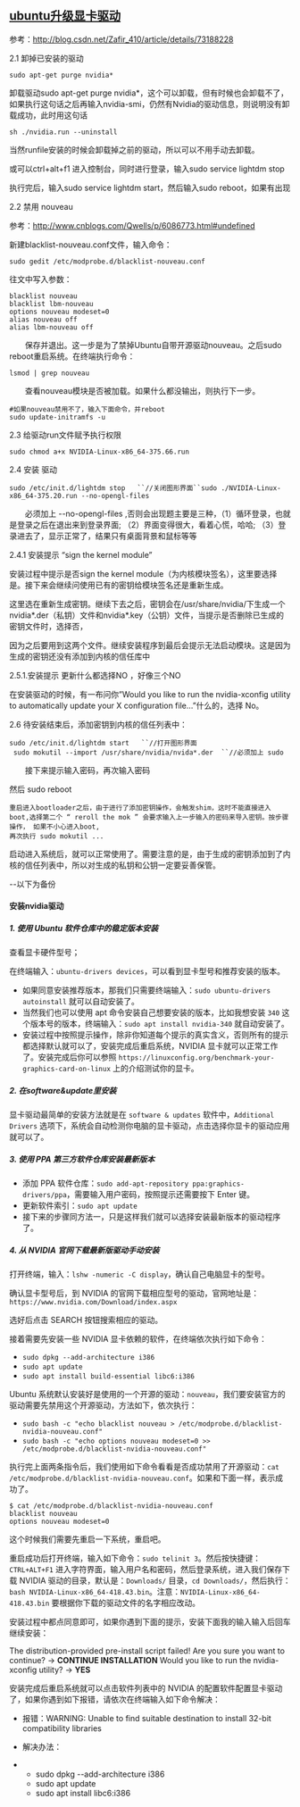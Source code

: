 ## [ubuntu升级显卡驱动](https://www.cnblogs.com/luozeng/p/10448657.html)

参考：http://blog.csdn.net/Zafir_410/article/details/73188228

2.1 卸掉已安装的驱动

```
sudo apt-get purge nvidia*
```

 卸载驱动sudo apt-get purge nvidia*，这个可以卸载，但有时候也会卸载不了，如果执行这句话之后再输入nvidia-smi，仍然有Nvidia的驱动信息，则说明没有卸载成功，此时用这句话

```
sh ./nvidia.run --uninstall 
```

当然runfile安装的时候会卸载掉之前的驱动，所以可以不用手动去卸载。　

或可以ctrl+alt+f1 进入控制台，同时进行登录，输入sudo service lightdm stop

执行完后，输入sudo service lightdm start，然后输入sudo reboot，如果有出现



2.2  禁用 nouveau

参考：http://www.cnblogs.com/Qwells/p/6086773.html#undefined

新建blacklist-nouveau.conf文件，输入命令：

```
sudo gedit /etc/modprobe.d/blacklist-nouveau.conf
```

往文中写入参数：

```
blacklist nouveau
blacklist lbm-nouveau
options nouveau modeset=0
alias nouveau off
alias lbm-nouveau off
```

　　保存并退出。这一步是为了禁掉Ubuntu自带开源驱动nouveau。之后sudo reboot重启系统。在终端执行命令：

```
lsmod | grep nouveau
```

　　查看nouveau模块是否被加载。如果什么都没输出，则执行下一步。 

```
#如果nouveau禁用不了，输入下面命令，并reboot
sudo update-initramfs -u
```

2.3  给驱动run文件赋予执行权限

```
sudo chmod a+x NVIDIA-Linux-x86_64-375.66.run
```

2.4 安装 驱动

```
sudo /etc/init.d/lightdm stop   ``//关闭图形界面``sudo ./NVIDIA-Linux-x86_64-375.20.run --no-opengl-files
```

　　必须加上 --no-opengl-files ,否则会出现题主要是三种，（1）循环登录，也就是登录之后在退出来到登录界面; （2）界面变得很大，看着心慌，哈哈;   （3）登录进去了，显示正常了，结果只有桌面背景和鼠标等等

2.4.1 安装提示 “sign  the kernel module”  

   安装过程中提示是否sign the kernel module（为内核模块签名），这里要选择是。接下来会继续问使用已有的密钥给模块签名还是重新生成。

这里选在重新生成密钥。继续下去之后，密钥会在/usr/share/nvidia/下生成一个nvidia*.der（私钥）文件和nvidia*.key（公钥）文件，当提示是否删除已生成的密钥文件时，选择否，

因为之后要用到这两个文件。继续安装程序到最后会提示无法启动模块。这是因为生成的密钥还没有添加到内核的信任库中

2.5.1.安装提示 更新什么都选择NO  ，好像三个NO

 在安装驱动的时候，有一布问你”Would you like to run the nvidia-xconfig utility to automatically update your X configuration file…”什么的，选择 No。

2.6  待安装结束后，添加密钥到内核的信任列表中：

```
sudo /etc/init.d/lightdm start   ``//打开图形界面
 sudo mokutil --import /usr/share/nvidia/nvida*.der  ``//必须加上 sudo
```

　　接下来提示输入密码，再次输入密码

   然后  sudo  reboot

```
重启进入bootloader之后，由于进行了添加密钥操作，会触发shim，这时不能直接进入 boot,选择第二个 “ reroll the mok ” 会要求输入上一步输入的密码来导入密钥。按步骤操作， 如果不小心进入boot,
再次执行 sudo mokutil ...
```

启动进入系统后，就可以正常使用了。需要注意的是，由于生成的密钥添加到了内核的信任列表中，所以对生成的私钥和公钥一定要妥善保管。



--以下为备份

#### 安装nvidia驱动

##### **1. 使用 Ubuntu 软件仓库中的稳定版本安装**

查看显卡硬件型号；

在终端输入：`ubuntu-drivers devices`，可以看到显卡型号和推荐安装的版本。

- 如果同意安装推荐版本，那我们只需要终端输入：`sudo ubuntu-drivers autoinstall` 就可以自动安装了。
- 当然我们也可以使用 apt 命令安装自己想要安装的版本，比如我想安装 `340` 这个版本号的版本，终端输入：`sudo apt install nvidia-340` 就自动安装了。
- 安装过程中按照提示操作，除非你知道每个提示的真实含义，否则所有的提示都选择默认就可以了，安装完成后重启系统，NVIDIA 显卡就可以正常工作了。安装完成后你可以参照 `https://linuxconfig.org/benchmark-your-graphics-card-on-linux` 上的介绍测试你的显卡。

##### 2. 在software&update里安装

显卡驱动最简单的安装方法就是在 `software & updates` 软件中，`Additional Drivers` 选项下，系统会自动检测你电脑的显卡驱动，点击选择你显卡的驱动应用就可以了。

##### **3. 使用 PPA 第三方软件仓库安装最新版本**

- 添加 PPA 软件仓库：`sudo add-apt-repository ppa:graphics-drivers/ppa`，需要输入用户密码，按照提示还需要按下 Enter 键。
- 更新软件索引：`sudo apt update`
- 接下来的步骤同方法一，只是这样我们就可以选择安装最新版本的驱动程序了。

##### 4. **从 NVIDIA 官网下载最新版驱动手动安装**

打开终端，输入：`lshw -numeric -C display`，确认自己电脑显卡的型号。

确认显卡型号后，到 NVIDIA 的官网下载相应型号的驱动，官网地址是：`https://www.nvidia.com/Download/index.aspx`

选好后点击 SEARCH 按钮搜索相应的驱动。

接着需要先安装一些 NVIDIA 显卡依赖的软件，在终端依次执行如下命令：

- `sudo dpkg --add-architecture i386`
- `sudo apt update`
- `sudo apt install build-essential libc6:i386`

Ubuntu 系统默认安装好是使用的一个开源的驱动：`nouveau`，我们要安装官方的驱动需要先禁用这个开源驱动，方法如下，依次执行：

- `sudo bash -c "echo blacklist nouveau > /etc/modprobe.d/blacklist-nvidia-nouveau.conf"`
- `sudo bash -c "echo options nouveau modeset=0 >> /etc/modprobe.d/blacklist-nvidia-nouveau.conf"`

执行完上面两条指令后，我们使用如下命令看看是否成功禁用了开源驱动：`cat /etc/modprobe.d/blacklist-nvidia-nouveau.conf`。如果和下面一样，表示成功了。

```text
$ cat /etc/modprobe.d/blacklist-nvidia-nouveau.conf
blacklist nouveau
options nouveau modeset=0
```

这个时候我们需要先重启一下系统，重启吧。

重启成功后打开终端，输入如下命令：`sudo telinit 3`。然后按快捷键：`CTRL+ALT+F1` 进入字符界面，输入用户名和密码，然后登录系统，进入我们保存下载 NVIDIA 驱动的目录，默认是：`Downloads/` 目录，`cd Downloads/`，然后执行：`bash NVIDIA-Linux-x86_64-418.43.bin`。注意：`NVIDIA-Linux-x86_64-418.43.bin` 要根据你下载的驱动文件的名字相应改动。

安装过程中都点同意即可，如果你遇到下面的提示，安装下面我的输入输入后回车继续安装：

The distribution-provided pre-install script failed!
Are you sure you want to continue? -> **CONTINUE INSTALLATION**
Would you like to run the nvidia-xconfig utility? -> **YES**

安装完成后重启系统就可以点击软件列表中的 NVIDIA 的配置软件配置显卡驱动了，如果你遇到如下报错，请依次在终端输入如下命令解决：

- 报错：WARNING: Unable to find suitable destination to install 32-bit compatibility libraries

- 解决办法：

- - sudo dpkg --add-architecture i386
  - sudo apt update
  - sudo apt install libc6:i386